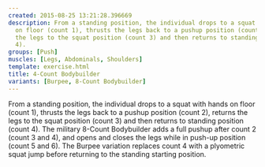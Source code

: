 ```yaml
---
created: 2015-08-25 13:21:28.396669
description: From a standing position, the individual drops to a squat with hands
  on floor (count 1), thrusts the legs back to a pushup position (count 2), returns
  the legs to the squat position (count 3) and then returns to standing position (count
  4).
groups: [Push]
muscles: [Legs, Abdominals, Shoulders]
template: exercise.html
title: 4-Count Bodybuilder
variants: [Burpee, 8-Count Bodybuilder]
---
```

From a standing position, the individual drops to a squat with hands on floor (count 1), thrusts the legs back to a pushup position (count 2), returns the legs to the squat position (count 3) and then returns to standing position (count 4). The military 8-Count Bodybuilder adds a full pushup after count 2 (count 3 and 4), and opens and closes the legs while in push-up position (count 5 and 6). The Burpee variation replaces count 4 with a plyometric squat jump before returning to the standing starting position.